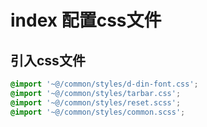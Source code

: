 # index 配置css文件
## 引入css文件
```css
@import '~@/common/styles/d-din-font.css';
@import '~@/common/styles/tarbar.css';
@import '~@/common/styles/reset.scss';
@import '~@/common/styles/common.scss';
```
